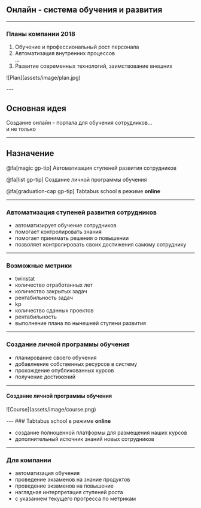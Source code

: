 
## Онлайн - система обучения и развития

---

### Планы компании 2018

1. Обучение и профессиональный рост персонала
2. Автоматизация внутренних процессов<br />
...
4. Развитие современных технологий, заимствование внешних

<p class = 'b-img-plan'>
![Plan](assets/image/plan.jpg)
</p>
---

## Основная идея

Создание онлайн - портала для обучения сотрудников...
<br/> и не только

---
## Назначение
@fa[magic gp-tip] Автоматизация ступеней развития сотрудников

@fa[list gp-tip] Создание личной программы обучения

@fa[graduation-cap gp-tip] Tabtabus school в режиме <b>online</b>

---
### Автоматизация ступеней развития сотрудников

- автоматизирует обучение сотрудников
- помогает контролировать знания
- помогает принимать решения о повышении
- позволяет контролировать своих достижения самому сотруднику

---
### Возможные метрики

- twinstat
 - количество отработанных лет
 - количество закрытых задач
 - рентабильность задач
- kp
 - количество сданных проектов
 - рентабильность
 - выполнение плана по нынешней ступени развития
 
---
### Создание личной программы обучения

 - планирование своего обучения
 - добавлнение собственных ресурсов в систему
 - прохождение опубликованных курсов
 - получение достижений
---
#### Создание личной программы обучения
<p class='b-img-private'>
![Course](assets/image/course.png)
</p>
---
### Tabtabus school в режиме <b>online</b>

 - создание полноценной платформы для размещения наших курсов
 - дополнительный источник знаний новых сотрудников

---
### Для компании

- автоматизация обучения
- проведение экзаменов на знание продуктов
- проведение экзаменов на повышение
- наглядная интерпретация ступеней роста
 - с указанием текущего прогресса по метрикам

